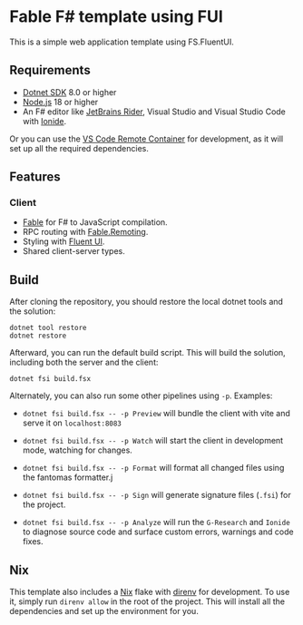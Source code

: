 # Fable F# template using FUI

This is a simple web application template using FS.FluentUI.

## Requirements

* [Dotnet SDK](https://www.microsoft.com/net/download/core) 8.0 or higher
* [Node.js](https://nodejs.org) 18 or higher
* An F# editor like [JetBrains Rider](https://www.jetbrains.com/rider/), Visual Studio and Visual Studio Code with [Ionide](http://ionide.io/).

Or you can use the [VS Code Remote Container](https://code.visualstudio.com/docs/remote/containers?WT.mc_id=dotnet-33392-aapowell) for development, as it will set up all the required dependencies.

## Features

### Client

* [Fable](https://fable.io/) for F# to JavaScript compilation.
* RPC routing with [Fable.Remoting](https://zaid-ajaj.github.io/Fable.Remoting/#/client-setup/fable).
* Styling with [Fluent UI](https://github.com/sydsutton/FS.FluentUI).
* Shared client-server types.

## Build

After cloning the repository, you should restore the local dotnet tools and the solution:

```console
dotnet tool restore
dotnet restore
```

Afterward, you can run the default build script. This will build the solution, including
both the server and the client:

```console
dotnet fsi build.fsx
```

Alternately, you can also run some other pipelines using `-p`. Examples:

- `dotnet fsi build.fsx -- -p Preview` will bundle the client with vite and serve it on
  `localhost:8083`

- `dotnet fsi build.fsx -- -p Watch` will start the client in development
mode, watching for changes.

- `dotnet fsi build.fsx -- -p Format` will format all changed files using the fantomas
formatter.j

- `dotnet fsi build.fsx -- -p Sign` will generate signature files (`.fsi`) for the
project.

- `dotnet fsi build.fsx -- -p Analyze` will run the `G-Research` and `Ionide` to diagnose
source code and surface custom errors, warnings and code fixes.


## Nix

This template also includes a [Nix](https://nixos.org/) flake with [direnv](https://direnv.net/) for development.
To use it, simply run `direnv allow` in the root of the project. This will install all the dependencies and set up the environment for you.
